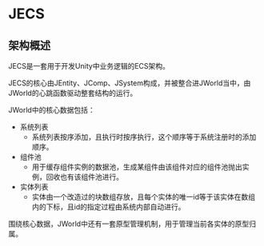 # JECS

## 架构概述

JECS是一套用于开发Unity中业务逻辑的ECS架构。

JECS的核心由JEntity、JComp、JSystem构成，并被整合进JWorld当中，由JWorld的心跳函数驱动整套结构的运行。

JWorld中的核心数据包括：

* 系统列表
  * 系统列表按序添加，且执行时按序执行，这个顺序等于系统注册时的添加顺序。
* 组件池
  * 用于缓存组件实例的数据池，生成某组件由该组件对应的组件池抛出实例，回收也有该组件池进行。
* 实体列表
  * 实体由一个改造过的块数组存放，且每个实体的唯一id等于该实体在数组内的下标，且id的指定过程由系统内部自动进行。

围绕核心数据，JWorld中还有一套原型管理机制，用于管理当前各实体的原型归属。
